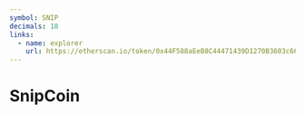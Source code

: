 ```yaml
---
symbol: SNIP
decimals: 18
links:
  - name: explorer
    url: https://etherscan.io/token/0x44F588aEeB8C44471439D1270B3603c66a9262F1
---
```


# SnipCoin
